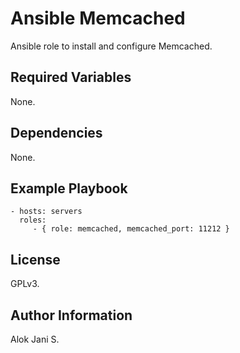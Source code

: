 Ansible Memcached
=================

Ansible role to install and configure Memcached.

Required Variables
--------------

None.

Dependencies
------------

None.

Example Playbook
----------------

    - hosts: servers
      roles:
         - { role: memcached, memcached_port: 11212 }

License
-------

GPLv3.

Author Information
------------------

Alok Jani S.
